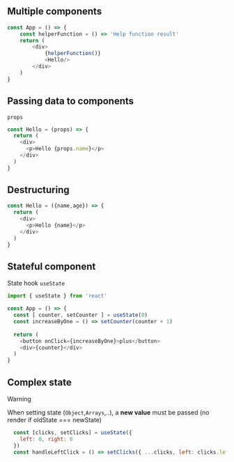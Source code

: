 ## Multiple components ##
```js
const App = () => {
    const helperFunction = () => 'Help function result'
    return (
        <div>
            {helperFunction()}
            <Hello/>
        </div>
    )
}
```
## Passing data to components
`props`
```js
const Hello = (props) => {
  return (
    <div>
      <p>Hello {props.name}</p>
    </div>
  )
}
```

## Destructuring
```js
const Hello = ({name,age}) => {
  return (
    <div>
      <p>Hello {name}</p>
    </div>
  )
}
```

## Stateful component
State hook `useState`
```js
import { useState } from 'react'

const App = () => {
  const [ counter, setCounter ] = useState(0)
  const increaseByOne = () => setCounter(counter + 1)
  
  return (
    <button onClick={increaseByOne}>plus</button>
    <div>{counter}</div>
  )
}
```

## Complex state
> [!WARNING]  
> When setting state (`Object`,`Arrays`,..), a **new value** must be passed (no render if oldState === newState)

```js
  const [clicks, setClicks] = useState({
    left: 0, right: 0
  })
  const handleLeftClick = () => setClicks({ ...clicks, left: clicks.left + 1 })
```

